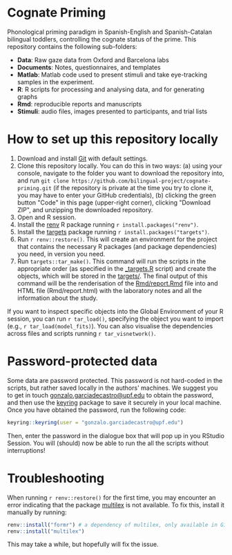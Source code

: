 # Cognate Priming

Phonological priming paradigm in Spanish-English and Spanish-Catalan bilingual toddlers, controlling the cognate status of the prime. This repository contains the following sub-folders:

* **Data**: Raw gaze data from Oxford and Barcelona labs
* **Documents**: Notes, questionnaires, and templates
* **Matlab**: Matlab code used to present stimuli and take eye-tracking samples in the experiment.
* **R**: R scripts for processing and analysing data, and for generating graphs
* **Rmd**: reproducible reports and manuscripts
* **Stimuli**: audio files, images presented to participants, and trial lists


# How to set up this repository locally

1) Download and install [Git](https://git-scm.com/downloads) with default settings.
2) Clone this repository locally. You can do this in two ways: (a) using your console, navigate to the folder you want to download the repository into, and run `git clone https://github.com/bilingual-project/cognate-priming.git` (if the repository is private at the time you try to clone it, you may have to enter your GitHub credentials), (b) clicking the green button "Code" in this page (upper-right corner), clicking "Download ZIP", and unzipping the downloaded repository.
3) Open and R session.
4) Install the [renv](https://rstudio.github.io/renv/articles/renv.html) R package running `r install.packages("renv")`.
4) Install the [targets](https://books.ropensci.org/targets/) package running  `r install.packages("targets")`.
5) Run `r renv::restore()`. This will create an environment for the project that contains the necessary R packages (and package dependencies) you need, in version you need. 
6) Run `targets::tar_make()`. This command will run the scripts in the appropriate order (as specified in the [_targets.R](https://github.com/bilingual-project/cognate-priming/blob/master/_targets.R) script) and create the objects, which will be stored in the [targets/](https://github.com/bilingual-project/cognate-priming/tree/master/_targets). The final output of this command will be the renderisation of the [Rmd/report.Rmd](https://github.com/bilingual-project/cognate-priming/blob/master/Rmd/report.Rmd) file into and HTML file (Rmd/report.html) with the laboratory notes and all the information about the study.

If you want to inspect specific objects into the Global Environment of your R session, you can run `r tar_load()`, specifying the object you want to import (e.g., `r tar_load(model_fits)`). You can also visualise the dependencies across files and scripts running `r tar_visnetwork()`.


# Password-protected data

Some data are password protected. This password is not hard-coded in the scripts, but rather saved locally in the authors' machines. We suggest you to get in touch [gonzalo.garciadecastro@upf.edu](mailto:gonzalo.garciadecastro@upf.edu) to obtain the password, and then use the [keyring](https://github.com/r-lib/keyring) package to save it securely in your local machine. Once you have obtained the password, run the following code:

```r
keyring::keyring(user = "gonzalo.garciadecastro@upf.edu")
```

Then, enter the password in the dialogue box that will pop up in you RStudio Session. You will (should) now be able to run the all the scripts without interruptions!

# Troubleshooting

When running `r renv::restore()` for the first time, you may encounter an error indicating that the package [multilex](https://github.com/gongcastro/multilex) is not available. To fix this, install it manually by running:

```r
renv::install("formr") # a dependency of multilex, only available in GitHub
renv::install("multilex")
```

This may take a while, but hopefully will fix the issue.
